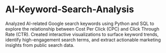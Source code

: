 # AI-Keyword-Search-Analysis
Analyzed AI-related Google search keywords using Python and SQL to explore the relationship between Cost Per Click (CPC) and Click Through Rate (CTR). Created interactive visualizations to surface keyword trends, identify high-engagement search terms, and extract actionable marketing insights from public search data.
